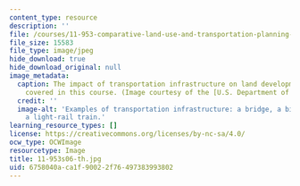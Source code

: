 ```yaml
---
content_type: resource
description: ''
file: /courses/11-953-comparative-land-use-and-transportation-planning-spring-2006/6758040aca1f90022f76497383993802_11-953s06-th.jpg
file_size: 15583
file_type: image/jpeg
hide_download: true
hide_download_original: null
image_metadata:
  caption: The impact of transportation infrastructure on land development is a topic
    covered in this course. (Image courtesy of the [U.S. Department of Transportation](http://www.dot.gov/).)
  credit: ''
  image-alt: 'Examples of transportation infrastructure: a bridge, a bike path and
    a light-rail train.'
learning_resource_types: []
license: https://creativecommons.org/licenses/by-nc-sa/4.0/
ocw_type: OCWImage
resourcetype: Image
title: 11-953s06-th.jpg
uid: 6758040a-ca1f-9002-2f76-497383993802
---
```

